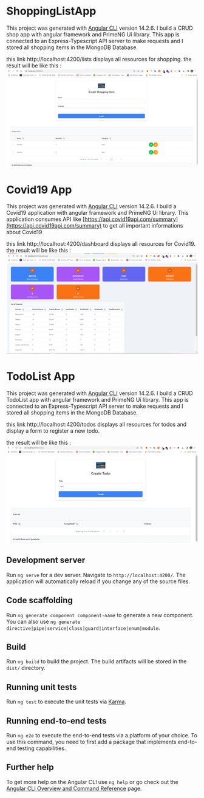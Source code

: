# ShoppingListApp

This project was generated with [Angular CLI](https://github.com/angular/angular-cli) version 14.2.6.
I build a CRUD shop app with angular framework and PrimeNG Ui library. This app is connected to an Express-Typescript API server
to make requests and I stored all shopping items in the MongoDB Database.

this link http://localhost:4200/lists displays all resources for shopping.
the result will be like this : 
![./results/shopping.png](./results/shopping.png)

# Covid19 App

This project was generated with [Angular CLI](https://github.com/angular/angular-cli) version 14.2.6.
I build a Covid19 application with angular framework and PrimeNG Ui library. This application consumes API like
[https://api.covid19api.com/summary](https://api.covid19api.com/summary) to get all important informations about 
Covid19

this link http://localhost:4200/dashboard displays all resources for Covid19.
the result will be like this : 
![./results/covid19.png](./results/covid19.png)

# TodoList App

This project was generated with [Angular CLI](https://github.com/angular/angular-cli) version 14.2.6.
I build a CRUD TodoList app with angular framework and PrimeNG Ui library. This app is connected to an Express-Typescript API server
to make requests and I stored all shopping items in the MongoDB Database.

this link http://localhost:4200/todos displays all resources for todos and display a form to register a new todo.

the result will be like this : 
![./results/todo.png](./results/todo.png)

## Development server

Run `ng serve` for a dev server. Navigate to `http://localhost:4200/`. The application will automatically reload if you change any of the source files.

## Code scaffolding

Run `ng generate component component-name` to generate a new component. You can also use `ng generate directive|pipe|service|class|guard|interface|enum|module`.

## Build

Run `ng build` to build the project. The build artifacts will be stored in the `dist/` directory.

## Running unit tests

Run `ng test` to execute the unit tests via [Karma](https://karma-runner.github.io).

## Running end-to-end tests

Run `ng e2e` to execute the end-to-end tests via a platform of your choice. To use this command, you need to first add a package that implements end-to-end testing capabilities.

## Further help

To get more help on the Angular CLI use `ng help` or go check out the [Angular CLI Overview and Command Reference](https://angular.io/cli) page.
